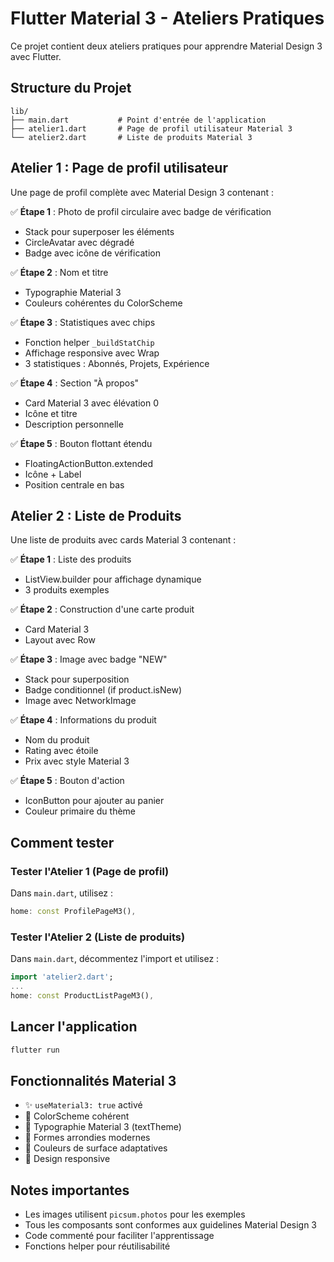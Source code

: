 # Flutter Material 3 - Ateliers Pratiques

Ce projet contient deux ateliers pratiques pour apprendre Material Design 3 avec Flutter.

## Structure du Projet

```
lib/
├── main.dart           # Point d'entrée de l'application
├── atelier1.dart       # Page de profil utilisateur Material 3
└── atelier2.dart       # Liste de produits Material 3
```

## Atelier 1 : Page de profil utilisateur

Une page de profil complète avec Material Design 3 contenant :

✅ **Étape 1** : Photo de profil circulaire avec badge de vérification
- Stack pour superposer les éléments
- CircleAvatar avec dégradé
- Badge avec icône de vérification

✅ **Étape 2** : Nom et titre
- Typographie Material 3
- Couleurs cohérentes du ColorScheme

✅ **Étape 3** : Statistiques avec chips
- Fonction helper `_buildStatChip`
- Affichage responsive avec Wrap
- 3 statistiques : Abonnés, Projets, Expérience

✅ **Étape 4** : Section "À propos"
- Card Material 3 avec élévation 0
- Icône et titre
- Description personnelle

✅ **Étape 5** : Bouton flottant étendu
- FloatingActionButton.extended
- Icône + Label
- Position centrale en bas

## Atelier 2 : Liste de Produits

Une liste de produits avec cards Material 3 contenant :

✅ **Étape 1** : Liste des produits
- ListView.builder pour affichage dynamique
- 3 produits exemples

✅ **Étape 2** : Construction d'une carte produit
- Card Material 3
- Layout avec Row

✅ **Étape 3** : Image avec badge "NEW"
- Stack pour superposition
- Badge conditionnel (if product.isNew)
- Image avec NetworkImage

✅ **Étape 4** : Informations du produit
- Nom du produit
- Rating avec étoile
- Prix avec style Material 3

✅ **Étape 5** : Bouton d'action
- IconButton pour ajouter au panier
- Couleur primaire du thème

## Comment tester

### Tester l'Atelier 1 (Page de profil)
Dans `main.dart`, utilisez :
```dart
home: const ProfilePageM3(),
```

### Tester l'Atelier 2 (Liste de produits)
Dans `main.dart`, décommentez l'import et utilisez :
```dart
import 'atelier2.dart';
...
home: const ProductListPageM3(),
```

## Lancer l'application

```bash
flutter run
```

## Fonctionnalités Material 3

- ✨ `useMaterial3: true` activé
- 🎨 ColorScheme cohérent
- 📝 Typographie Material 3 (textTheme)
- 🎯 Formes arrondies modernes
- 🌈 Couleurs de surface adaptatives
- 📱 Design responsive

## Notes importantes

- Les images utilisent `picsum.photos` pour les exemples
- Tous les composants sont conformes aux guidelines Material Design 3
- Code commenté pour faciliter l'apprentissage
- Fonctions helper pour réutilisabilité
